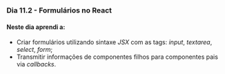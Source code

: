 ### Dia 11.2 - Formulários no React

#### Neste dia aprendi a:

- Criar formulários utilizando sintaxe _*JSX*_ com as tags: _input_, _textarea_, _select_, _form_;
- Transmitir informações de componentes filhos para componentes pais via _callbacks_.
